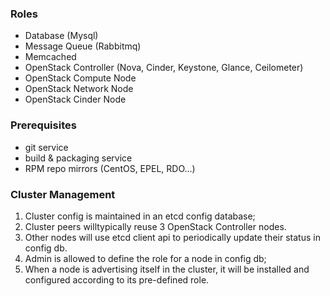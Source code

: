 ### Roles 
 - Database (Mysql)
 - Message Queue (Rabbitmq)
 - Memcached
 - OpenStack Controller (Nova, Cinder, Keystone, Glance, Ceilometer)
 - OpenStack Compute Node
 - OpenStack Network Node
 - OpenStack Cinder Node


### Prerequisites
 - git service
 - build & packaging service
 - RPM repo mirrors (CentOS, EPEL, RDO...)

### Cluster Management
 1. Cluster config is maintained in an etcd config database;
 2. Cluster peers willtypically reuse 3 OpenStack Controller nodes.
 3. Other nodes will use etcd client api to periodically update their status in config db.
 4. Admin is allowed to define the role for a node in config db; 
 5. When a node is advertising itself in the cluster, it will be installed and configured according to its pre-defined role.
